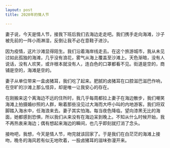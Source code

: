 ```yaml
---
layout: post
title: 2020年的情人节

---
```


妻子说，今天是情人节，接我下班后我们去海边走走吧。我们携手走向海滩，沙子被先前的一阵小雨淋湿，反倒让我不必在意鞋子进沙。

因为疫情，这片沙滩显得陌生。我们沿着海岸线走去。在这个旅游城市，我从未见过如此孤独的海滩，几乎没有浪花，雾气从海上覆盖至沙滩上。天色渐暗，没有人说话，没有人欢笑，或许根本就没有人，连白色的口罩都看不见。街道是空的，商铺是空的，海滩是空的。

妻子从单位带来一盒卤猪耳，我们吃了起来。肥腻的卤猪耳在口腔滋巴滋巴作响，在空旷的沙滩上那么怪异，却是唯一让我安心的存在。

在刚搬来这个离海边不远的住所时，我几乎每周都拉上妻子在海边散步，我们嘲笑海滩上拍摄婚纱照的人群，瞅着那些没见过大海而大呼小叫的内地游客。我们将双脚踏入海水中，任海浪来去。妻子其实怕海。每当夜色降临，望向漆黑无比的海面，她都感到恐惧，所以我们从来没有在海边呆到晚上。不知从什么时候开始，我不再热衷来海边；偶有想起来海边的瞬间，也几乎即刻就打消了念头。

接吻吧，我想，今天是情人节，吻完就该回家了。于是我们在白茫茫的海滩上接吻，晚冬的海风若有似无地吹着，一股卤猪耳的滋味弥漫开来。